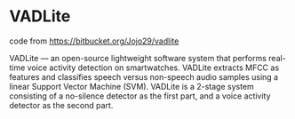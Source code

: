 # VADLite

code from https://bitbucket.org/Jojo29/vadlite

VADLite — an open-source lightweight software system that performs real-time voice activity detection on smartwatches. 
VADLite extracts MFCC as features and classifies speech versus non-speech audio samples using a linear Support Vector Machine (SVM). 
VADLite is a 2-stage system consisting of a no-silence detector as the first part, and a voice activity detector as the second part. 
